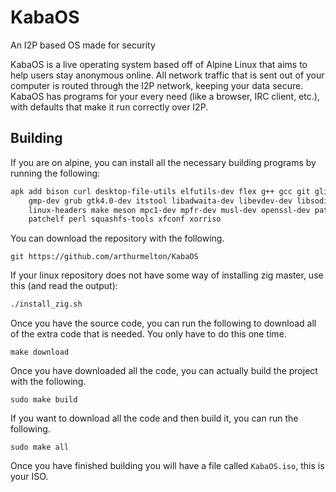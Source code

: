 # KabaOS
An I2P based OS made for security

KabaOS is a live operating system based off of Alpine Linux that aims to help
users stay anonymous online. All network traffic that is sent out of your
computer is routed through the I2P network, keeping your data secure. KabaOS has
programs for your every need (like a browser, IRC client, etc.), with defaults
that make it run correctly over I2P.

## Building

If you are on alpine, you can install all the necessary building programs by
running the following:

```sh
apk add bison curl desktop-file-utils elfutils-dev flex g++ gcc git glib-dev \
    gmp-dev grub gtk4.0-dev itstool libadwaita-dev libevdev-dev libsodium-dev \
    linux-headers make meson mpc1-dev mpfr-dev musl-dev openssl-dev patch \
    patchelf perl squashfs-tools xfconf xorriso
```

You can download the repository with the following.

```
git https://github.com/arthurmelton/KabaOS
```

If your linux repository does not have some way of installing zig master, use
this (and read the output):

```sh
./install_zig.sh
```

Once you have the source code, you can run the following to download all of the
extra code that is needed. You only have to do this one time.

```
make download
```

Once you have downloaded all the code, you can actually build the project with
the following.

```
sudo make build
```

If you want to download all the code and then build it, you can run the
following.

```
sudo make all
```

Once you have finished building you will have a file called `KabaOS.iso`, this
is your ISO.
